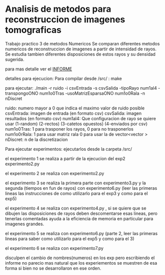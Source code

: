 # Analisis de metodos para reconstruccion de imagenes tomograficas

Trabajo practico 3 de metodos Numericos
Se comparan diferentes metodos numericos de reconstruccion de imagenes a partir de intensidad de rayos. Se estudia tambien diferentes disposiciones de estos rayos y su densidad sugerida.

para mas detalle ver el [INFORME](https://gitlab.com/atun/xrays-metodosnumericos/blob/master/tp3-metnum.pdf)



detalles para ejecucion:
Para compilar desde /src/   :
make

para ejecutar:
./main -r ruido -i csvEntrada -s csvSalida -tipoRayo num1al4 -transpongoONO num1o0Tras -usoMatrizEsparsaONO num1o0Rala -n nDiscret

ruido: numero mayor a 0 que indica el maximo valor de ruido posible
csvEntrada:  imagen de entrada (en formato csv)
csvSalida: imagen resultados (en formato csv)
num1al4: Que configuracion de rayo se quiere usar (1-random) (2-rectos) (3-catetos opuestos) (4-enviados por csv)
num1o0Tras: 1 para trasponer los rayos, 0 para no trasponerlos
num1o0rRala: 1 para usar matriz rala 0 para usar la de vector<vector<double> >
nDiscret: n de la discretizacion

Para ejecutar experimentos:
ejecutarlos desde la carpeta /src/

el experimento 1 se realiza a partir de la ejecucion del exp2 experimento2.py

el experimento 2 se realiza con experimento2.py

el experimento 3 se realiza la primera parte con experimento3.py y la segunda (tiempos en fun de rayos) con experimento6.py (leer las primeras lineas las instrucciones de como utilizarlo para el exp3 y como para el exp5)

el experimento 4 se realiza con experimento4.py , si se quiere que se dibujen las disposiciones de rayos deben descomentarse esas lineas, pero tenerlas comentadas ayuda a la eficiencia de memoria en particular para imagenes grandes.

el experimento 5 se realiza con experimento6.py (parte 2, leer las primeras lineas para saber como utilizarlo para el exp5 y como para el 3)

el experimento 6 se realiza con experimento7.py

disculpen el cambio de nombres(numeros) en los exp  pero escribiendo el informe no parecio mas natural que los experiementos se muestren de esa forma si bien no se desarrollaron en ese orden.
